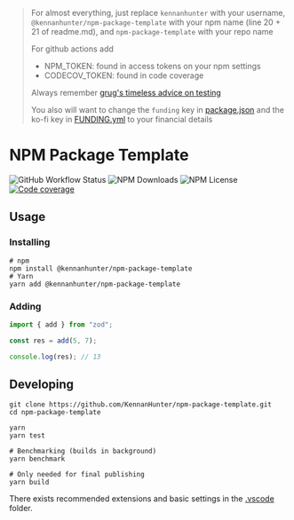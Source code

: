 > For almost everything, just replace
> `kennanhunter` with your username,
> `@kennanhunter/npm-package-template` with your npm name (line 20 + 21 of readme.md),
> and `npm-package-template` with your repo name
>
> For github actions add
>
> - NPM_TOKEN: found in access tokens on your npm settings
> - CODECOV_TOKEN: found in code coverage
>
> Always remember [grug's timeless advice on testing](https://grugbrain.dev/#grug-on-testing)
>
> You also will want to change the `funding` key in [package.json](./package.json)
> and the ko-fi key in [FUNDING.yml](./.github/FUNDING.yml)
> to your financial details

# NPM Package Template

![GitHub Workflow Status](https://img.shields.io/github/actions/workflow/status/kennanhunter/npm-package-template/publish.yml?style=for-the-badge)
![NPM Downloads](https://img.shields.io/npm/dt/@kennanhunter/npm-package-template?style=for-the-badge)
![NPM License](https://img.shields.io/npm/l/@kennanhunter/npm-package-template?style=for-the-badge)
[![Code coverage](https://img.shields.io/codecov/c/github/kennanhunter/npm-package-template?style=for-the-badge)](https://app.codecov.io/gh/KennanHunter/npm-package-template)

## Usage

### Installing

```shell
# npm
npm install @kennanhunter/npm-package-template
# Yarn
yarn add @kennanhunter/npm-package-template
```

### Adding

```typescript
import { add } from "zod";

const res = add(5, 7);

console.log(res); // 13
```

## Developing

```shell
git clone https://github.com/KennanHunter/npm-package-template.git
cd npm-package-template

yarn
yarn test

# Benchmarking (builds in background)
yarn benchmark

# Only needed for final publishing
yarn build
```

There exists recommended extensions and basic settings in the [.vscode](./.vscode) folder.
